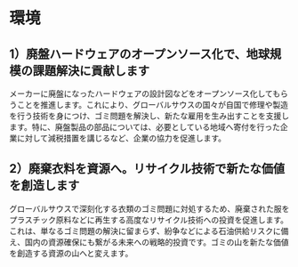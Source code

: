 # 環境

## 1）廃盤ハードウェアのオープンソース化で、地球規模の課題解決に貢献します
メーカーに廃盤になったハードウェアの設計図などをオープンソース化してもらうことを推進します。これにより、グローバルサウスの国々が自国で修理や製造を行う技術を身につけ、ゴミ問題を解決し、新たな雇用を生み出すことを支援します。特に、廃盤製品の部品については、必要としている地域へ寄付を行った企業に対して減税措置を講じるなど、企業の協力を促進します。

## 2）廃棄衣料を資源へ。リサイクル技術で新たな価値を創造します
グローバルサウスで深刻化する衣類のゴミ問題に対処するため、廃棄された服をプラスチック原料などに再生する高度なリサイクル技術への投資を促進します。これは、単なるゴミ問題の解決に留まらず、紛争などによる石油供給リスクに備え、国内の資源確保にも繋がる未来への戦略的投資です。ゴミの山を新たな価値を創造する資源の山へと変えます。